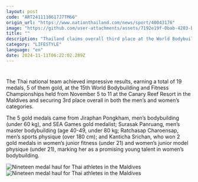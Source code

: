 ```yaml
---
layout: post
code: "ART2411110617J7TM66"
origin_url: "https://www.nationthailand.com/news/sport/40043176"
image: "https://github.com/user-attachments/assets/7192e19f-0bab-4203-bdd3-96ea9913c312"
title: ""
description: "Thailand claims overall third place at the World Bodybuilding and Fitness Championships with 5 gold, 7 silver, and 7 bronze medals"
category: "LIFESTYLE"
language: "en"
date: 2024-11-11T06:22:02.289Z
---
```


# 









The Thai national team achieved impressive results, earning a total of 19 medals, 5 of them gold, at the 15th World Bodybuilding and Fitness Championships held from November 5 to 11 at the Canary Reef Resort in the Maldives and securing 3rd place overall in both the men’s and women’s categories.

  
The 5 gold medals came from Jiraphan Pongkham, men’s bodybuilding (under 60 kg), and SEA Games gold medalist; Surasak Panruang, men’s master bodybuilding (age 40-49, under 80 kg; Ratchasap Charoensap, men’s sports physique (over 180 cm); and Kanticha Srichan, who won 2 gold medals in women’s junior fitness (under 21) and women’s junior model physique (under 21), marking her as a promising young talent in women’s bodybuilding.

   ![Nineteen medal haul for Thai athletes in the Maldives](https://github.com/user-attachments/assets/ee929269-e593-4e9c-bb57-261a68f61395)  ![Nineteen medal haul for Thai athletes in the Maldives](https://media.nationthailand.com/uploads/images/contents/w1024/2024/11/qAWEBrxHTfjvT3TgcAdL.webp?x-image-process=style/lg-webp)